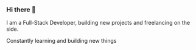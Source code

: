 ### Hi there 👋

I am a Full-Stack Developer, building new projects and freelancing on the side.

Constantly learning and building new things
